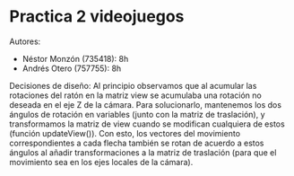# Practica 2 videojuegos

Autores:
- Néstor Monzón (735418): 8h
- Andrés Otero (757755): 8h


Decisiones de diseño:
Al principio observamos que al acumular las rotaciones del ratón en la matriz view se acumulaba una rotación no deseada en el eje Z de la cámara. Para solucionarlo, mantenemos los dos ángulos de rotación en variables (junto con la matriz de traslación), y transformamos la matriz de view cuando se modifican cualquiera de estos (función updateView()).
Con esto, los vectores del movimiento correspondientes a cada flecha también se rotan de acuerdo a estos ángulos al añadir transformaciones a la matriz de traslación (para que el movimiento sea en los ejes locales de la cámara).

